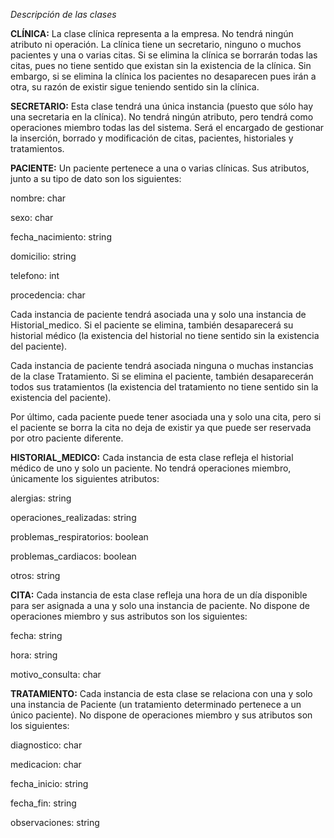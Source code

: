 *Descripción de las clases*  

**CLÍNICA:** La clase clínica representa a la empresa. No tendrá ningún atributo ni operación. La clínica tiene un secretario, ninguno o muchos pacientes y una o varias citas.
Si se elimina la clínica se borrarán todas las citas, pues no tiene sentido que existan sin la existencia de la clínica. Sin embargo, si se elimina la clínica los pacientes no desaparecen pues irán a otra, su razón de existir sigue teniendo sentido sin la clínica.


**SECRETARIO:** Esta clase tendrá una única instancia (puesto que sólo hay una secretaria en la clínica). No tendrá ningún atributo, pero tendrá como operaciones miembro todas las del sistema. Será el encargado de gestionar la inserción, borrado y modificación de citas, pacientes, historiales y tratamientos.


**PACIENTE:** Un paciente pertenece a una o varias clínicas. Sus atributos, junto a su tipo de dato son los siguientes:

nombre: char

sexo: char

fecha_nacimiento: string

domicilio: string

telefono: int

procedencia: char

Cada instancia de paciente tendrá asociada una y solo una instancia de Historial_medico. Si el paciente se elimina, también desaparecerá su historial médico (la existencia del historial no tiene sentido sin la existencia del paciente).

Cada instancia de paciente tendrá asociada ninguna o muchas instancias de la clase Tratamiento. Si se elimina el paciente, también desaparecerán todos sus tratamientos (la existencia del tratamiento no tiene sentido sin la existencia del paciente).

Por último, cada paciente puede tener asociada una y solo una cita, pero si el paciente se borra la cita no deja de existir ya que puede ser reservada por otro paciente diferente.

**HISTORIAL_MEDICO:** Cada instancia de esta clase refleja el historial médico de uno y solo un paciente. No tendrá operaciones miembro, únicamente los siguientes atributos:

alergias: string

operaciones_realizadas: string

problemas_respiratorios: boolean

problemas_cardiacos: boolean

otros: string

**CITA:** Cada instancia de esta clase refleja una hora de un día disponible para ser asignada a una y solo una instancia de paciente. No dispone de operaciones miembro y sus astributos son los siguientes:

fecha: string

hora: string

motivo_consulta: char

**TRATAMIENTO:** Cada instancia de esta clase se relaciona con una y solo una instancia de Paciente (un tratamiento determinado pertenece a un único paciente). No dispone de operaciones miembro y sus atributos son los siguientes:

diagnostico: char

medicacion: char

fecha_inicio: string

fecha_fin: string

observaciones: string
